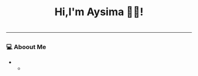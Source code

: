 <h1 align="center"> Hi,I'm Aysima 👋🏻! <h1>
<p align="center">
<i></i>
<p>


---

### 💻 Aboout Me
- -
